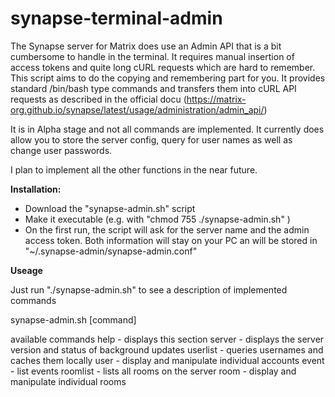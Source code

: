 # synapse-terminal-admin
The Synapse server for Matrix does use an Admin API that is a bit cumbersome to handle in the terminal. It requires manual insertion of access tokens and quite long cURL requests which are hard to remember.
This script aims to do the copying and remembering part for you. It provides standard /bin/bash type commands and transfers them into cURL API requests as described in the official docu (https://matrix-org.github.io/synapse/latest/usage/administration/admin_api/)

It is in Alpha stage and not all commands are implemented. It currently does allow you to store the server config, query for user names as well as change user passwords.

I plan to implement all the other functions in the near future.


**Installation:**
- Download the "synapse-admin.sh" script
- Make it executable (e.g. with "chmod 755 ./synapse-admin.sh" )
- On the first run, the script will ask for the server name and the admin access token. Both information will stay on your PC an will be stored in "~/.synapse-admin/synapse-admin.conf"

**Useage**

Just run "./synapse-admin.sh" to see a description of implemented commands

synapse-admin.sh [command]

available commands
  help        - displays this section
  server      - displays the server version and status of background updates
  userlist    - queries usernames and caches them locally
  user        - display and manipulate individual accounts
  event       - list events
  roomlist    - lists all rooms on the server
  room        - display and manipulate individual rooms
